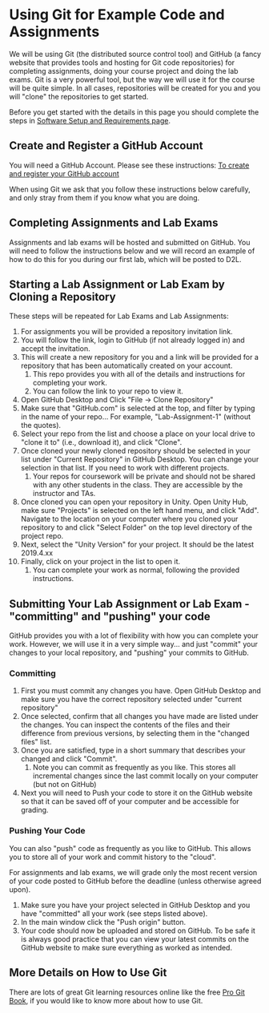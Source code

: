 # Using Git for Example Code and Assignments

We will be using Git (the distributed source control tool) and GitHub (a fancy website that provides tools and hosting for Git code repositories) for completing assignments, doing your course project and doing the lab exams. Git is a very powerful tool, but the way we will use it for the course will be quite simple. In all cases, repositories will be created for you and you will "clone" the repositories to get started.

Before you get started with the details in this page you should complete the steps in [Software Setup and Requirements page](cs2053-requirements-and-setup.html).

## Create and Register a GitHub Account
You will need a GitHub Account. Please see these instructions: [To create and register your GitHub account](https://unb-cs2053-winter2022.github.io/cs2053-requirements-and-setup.html)

When using Git we ask that you follow these instructions below carefully, and only stray from them if you know what you are doing. 

## Completing Assignments and Lab Exams

Assignments and lab exams will be hosted and submitted on GitHub. You will need to follow the instructions below and we will record an example of how to do this for you during our first lab, which will be posted to D2L. 

## Starting a Lab Assignment or Lab Exam by Cloning a Repository
These steps will be repeated for Lab Exams and Lab Assignments:

1. For assignments you will be provided a repository invitation link.
2. You will follow the link, login to GitHub (if not already logged in) and accept the invitation.
3. This will create a new repository for you and a link will be provided for a repository that has been automatically created on your account.
   1. This repo provides you with all of the details and instructions for completing your work.
   2. You can follow the link to your repo to view it.
4. Open GitHub Desktop and Click "File -> Clone Repository"
5. Make sure that "GitHub.com" is selected at the top, and filter by typing in the name of your repo... For example, "Lab-Assignment-1" (without the quotes).
6. Select your repo from the list and choose a place on your local drive to "clone it to" (i.e., download it), and click "Clone".
7. Once cloned your newly cloned repository should be selected in your list under "Current Repository" in GitHub Desktop. You can change your selection in that list. If you need to work with different projects.
   1. Your repos for coursework will be private and should not be shared with any other students in the class. They are accessible by the instructor and TAs.
8. Once cloned you can open your repository in Unity. Open Unity Hub, make sure "Projects" is selected on the left hand menu, and click "Add". Navigate to the location on your computer where you cloned your repository to and click "Select Folder" on the top level directory of the project repo.
9. Next, select the "Unity Version" for your project. It should be the latest 2019.4.xx 
10. Finally, click on your project in the list to open it.
    1.  You can complete your work as normal, following the provided instructions. 

## Submitting Your Lab Assignment or Lab Exam - "committing" and "pushing" your code

GitHub provides you with a lot of flexibility with how you can complete your work. However, we will use it in a very simple way... and just "commit" your changes to your local repository, and "pushing" your commits to GitHub.

### Committing

1. First you must commit any changes you have. Open GitHub Desktop and make sure you have the correct repository selected under "current repository"
2. Once selected, confirm that all changes you have made are listed under the changes. You can inspect the contents of the files and their difference from previous versions, by selecting them in the "changed files" list.
3. Once you are satisfied, type in a short summary that describes your changed and click "Commit".
   1. Note you can commit as frequently as you like. This stores all incremental changes since the last commit locally on your computer (but not on GitHub)
4. Next you will need to Push your code to store it on the GitHub website so that it can be saved off of your computer and be accessible for grading.

### Pushing Your Code

You can also "push" code as frequently as you like to GitHub. This allows you to store all of your work and commit history to the "cloud".

For assignments and lab exams, we will grade only the most recent version of your code posted to GitHub before the deadline (unless otherwise agreed upon).

1. Make sure you have your project selected in GitHub Desktop and you have "committed" all your work (see steps listed above).
2. In the main window click the "Push origin" button. 
3. Your code should now be uploaded and stored on GitHub. To be safe it is always good practice that you can view your latest commits on the GitHub website to make sure everything as worked as intended.

## More Details on How to Use Git
There are lots of great Git learning resources online like the free [Pro Git Book](https://git-scm.com/book/en/v2), if you would like to know more about how to use Git.
